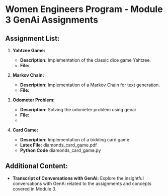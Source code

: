 # Women Engineers Program - Module 3 GenAi Assignments

## Assignment List:

1. **Yahtzee Game:**
   - **Description:** Implementation of the classic dice game Yahtzee.
   - **File:** 

2. **Markov Chain:**
   - **Description:** Implementation of a Markov Chain for text generation.
   - **File:** 

3. **Odometer Problem:**
   - **Description:** Solving the odometer problem using genai
   - **File:** 
   - 
5. **Card Game:**
   - **Description:** Implementation of a bidding card game.
   - **Latex File:** diamonds_card_game.pdf
   - **Python Code** diamonds_card_game.py

## Additional Content:

- **Transcript of Conversations with GenAi:**
  Explore the insightful conversations with GenAi related to the assignments and concepts covered in Module 3.

